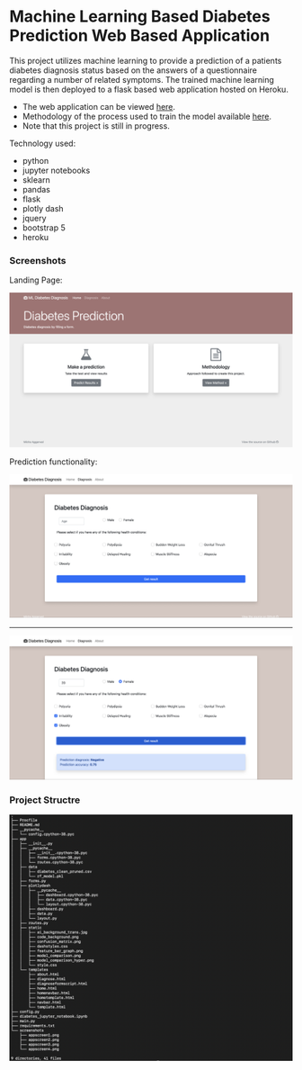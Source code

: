 # Machine Learning Based Diabetes Prediction Web Based Application

This project utilizes machine learning to provide a prediction of a patients diabetes diagnosis status based on the answers of a questionnaire regarding a number of related symptoms. The trained machine learning model is then deployed to a flask based web application hosted on Heroku.

- The web application can be viewed [here](https://protected-savannah-77193.herokuapp.com/).
- Methodology of the process used to train the model available [here](https://protected-savannah-77193.herokuapp.com/about).
- Note that this project is still in progress.

Technology used:
- python
- jupyter notebooks
- sklearn
- pandas
- flask
- plotly dash
- jquery
- bootstrap 5
- heroku

### Screenshots

Landing Page:

![Screenshot 1](/screenshots/app_ss_1.png)

Prediction functionality:

![Screenshot 2](/screenshots/app_ss_2.png)

---
![Screenshot 3](/screenshots/app_ss_3.png)

### Project Structre
![Screenshot 1](/screenshots/tree.png)
